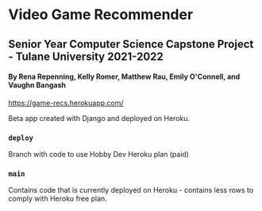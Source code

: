 # Video Game Recommender

## Senior Year Computer Science Capstone Project - Tulane University 2021-2022
#### By Rena Repenning, Kelly Romer, Matthew Rau, Emily O'Connell, and Vaughn Bangash

https://game-recs.herokuapp.com/

Beta app created with Django and deployed on Heroku.

### `deploy`
Branch with code to use Hobby Dev Heroku plan (paid)

### `main`
Contains code that is currently deployed on Heroku - contains less rows to comply with Heroku free plan.

